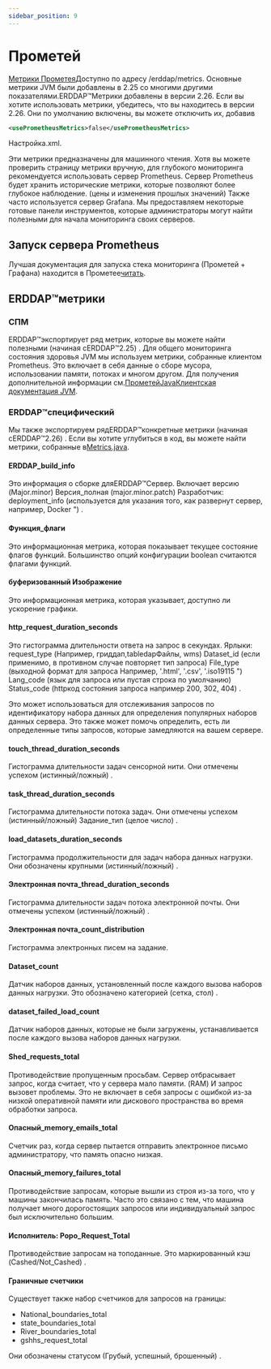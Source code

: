 ```yaml
---
sidebar_position: 9
---
```

# Прометей

[Метрики Прометея](https://prometheus.io/)Доступно по адресу /erddap/metrics. Основные метрики JVM были добавлены в 2.25 со многими другими показателями.ERDDAP™Метрики добавлены в версии 2.26. Если вы хотите использовать метрики, убедитесь, что вы находитесь в версии 2.26. Они по умолчанию включены, вы можете отключить их, добавив
```xml
<usePrometheusMetrics>false</usePrometheusMetrics>
```
Настройка.xml.

Эти метрики предназначены для машинного чтения. Хотя вы можете проверить страницу метрики вручную, для глубокого мониторинга рекомендуется использовать сервер Prometheus. Сервер Prometheus будет хранить исторические метрики, которые позволяют более глубокое наблюдение. (цены и изменения прошлых значений) Также часто используется сервер Grafana. Мы предоставляем некоторые готовые панели инструментов, которые администраторы могут найти полезными для начала мониторинга своих серверов.

## Запуск сервера Prometheus

Лучшая документация для запуска стека мониторинга (Прометей + Графана) находится в Прометее[читать](https://github.com/ERDDAP/erddap/blob/main/docker/prometheus/README.md).

## ERDDAP™метрики

### СПМ

ERDDAP™экспортирует ряд метрик, которые вы можете найти полезными (начиная сERDDAP™2.25) . Для общего мониторинга состояния здоровья JVM мы используем метрики, собранные клиентом Prometheus. Это включает в себя данные о сборе мусора, использовании памяти, потоках и многом другом. Для получения дополнительной информации см.[ПрометейJavaКлиентская документация JVM](https://prometheus.github.io/client_java/instrumentation/jvm/).

### ERDDAP™специфический

Мы также экспортируем рядERDDAP™конкретные метрики (начиная сERDDAP™2.26) . Если вы хотите углубиться в код, вы можете найти метрики, собранные в[Metrics.java](https://github.com/ERDDAP/erddap/blob/main/WEB-INF/classes/gov/noaa/pfel/erddap/util/Metrics.java).

#### ERDDAP_build_info

Это информация о сборке дляERDDAP™Сервер. Включает версию (Major.minor) Версия_полная (major.minor.patch) Разработчик: deployment_info (используется для указания того, как развернут сервер, например, Docker ") .

#### Функция_флаги

Это информационная метрика, которая показывает текущее состояние флагов функций. Большинство опций конфигурации boolean считаются флагами функций.

#### буферизованный Изображение

Это информационная метрика, которая указывает, доступно ли ускорение графики.

#### http_request_duration_seconds

Это гистограмма длительности ответа на запрос в секундах. Ярлыки: request_type (Например, гриддап,tabledapФайлы, wms) Dataset_id (если применимо, в противном случае повторяет тип запроса) File_type (выходной формат для запроса Например, '.html', '.csv', '.iso19115 ") Lang_code (язык для запроса или пустая строка по умолчанию) Status_code (httpкод состояния запроса например 200, 302, 404) .

Это может использоваться для отслеживания запросов по идентификатору набора данных для определения популярных наборов данных сервера. Это также может помочь определить, есть ли определенные типы запросов, которые замедляются на вашем сервере.

#### touch_thread_duration_seconds

Гистограмма длительности задач сенсорной нити. Они отмечены успехом (истинный/ложный) .

#### task_thread_duration_seconds

Гистограмма длительности потока задач. Они отмечены успехом (истинный/ложный) Задание_тип (целое число) .

#### load_datasets_duration_seconds

Гистограмма продолжительности для задач набора данных нагрузки. Они обозначены крупными (истинный/ложный) .

#### Электронная почта_thread_duration_seconds

Гистограмма длительности задач потока электронной почты. Они отмечены успехом (истинный/ложный) .

#### Электронная почта_count_distribution

Гистограмма электронных писем на задание.

#### Dataset_count

Датчик наборов данных, установленный после каждого вызова наборов данных нагрузки. Это обозначено категорией (сетка, стол) .

#### dataset_failed_load_count

Датчик наборов данных, которые не были загружены, устанавливается после каждого вызова наборов данных нагрузки.

#### Shed_requests_total

Противодействие пропущенным просьбам. Сервер отбрасывает запрос, когда считает, что у сервера мало памяти. (RAM) И запрос вызовет проблемы. Это не включает в себя запросы с ошибкой из-за низкой оперативной памяти или дискового пространства во время обработки запроса.

#### Опасный_memory_emails_total

Счетчик раз, когда сервер пытается отправить электронное письмо администратору, что память опасно низкая.

#### Опасный_memory_failures_total

Противодействие запросам, которые вышли из строя из-за того, что у машины закончилась память. Часто это связано с тем, что машина получает много дорогостоящих запросов или индивидуальный запрос был исключительно большим.

#### Исполнитель: Popo_Request_Total

Противодействие запросам на топоданные. Это маркированный кэш (Cashed/Not_Cashed) .

#### Граничные счетчики

Существует также набор счетчиков для запросов на границы:

 - National_boundaries_total
 - state_boundaries_total
 - River_boundaries_total
 - gshhs_request_total

Они обозначены статусом (Грубый, успешный, брошенный) .
